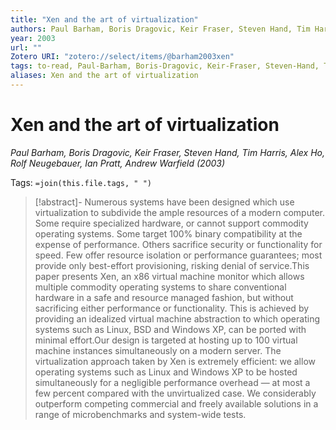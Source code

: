```yaml
---
title: "Xen and the art of virtualization"
authors: Paul Barham, Boris Dragovic, Keir Fraser, Steven Hand, Tim Harris, Alex Ho, Rolf Neugebauer, Ian Pratt, Andrew Warfield
year: 2003
url: ""
Zotero URI: "zotero://select/items/@barham2003xen"
tags: to-read, Paul-Barham, Boris-Dragovic, Keir-Fraser, Steven-Hand, Tim-Harris, Alex-Ho, Rolf-Neugebauer, Ian-Pratt, Andrew-Warfield
aliases: Xen and the art of virtualization
---
```


# Xen and the art of virtualization  
_Paul Barham, Boris Dragovic, Keir Fraser, Steven Hand, Tim Harris, Alex Ho, Rolf Neugebauer, Ian Pratt, Andrew Warfield (2003)_

Tags: `=join(this.file.tags, " ")`

> [!abstract]-
> Numerous systems have been designed which use virtualization to subdivide the ample resources of a modern computer. Some require specialized hardware, or cannot support commodity operating systems. Some target 100% binary compatibility at the expense of performance. Others sacrifice security or functionality for speed. Few offer resource isolation or performance guarantees; most provide only best-effort provisioning, risking denial of service.This paper presents Xen, an x86 virtual machine monitor which allows multiple commodity operating systems to share conventional hardware in a safe and resource managed fashion, but without sacrificing either performance or functionality. This is achieved by providing an idealized virtual machine abstraction to which operating systems such as Linux, BSD and Windows XP, can be ported with minimal effort.Our design is targeted at hosting up to 100 virtual machine instances simultaneously on a modern server. The virtualization approach taken by Xen is extremely efficient: we allow operating systems such as Linux and Windows XP to be hosted simultaneously for a negligible performance overhead — at most a few percent compared with the unvirtualized case. We considerably outperform competing commercial and freely available solutions in a range of microbenchmarks and system-wide tests.


